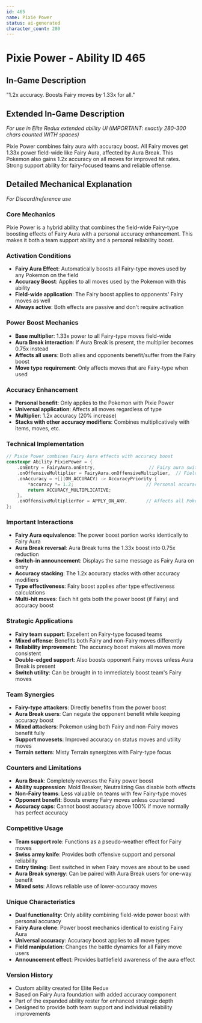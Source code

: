 ```yaml
---
id: 465
name: Pixie Power
status: ai-generated
character_count: 280
---
```


# Pixie Power - Ability ID 465

## In-Game Description
"1.2x accuracy. Boosts Fairy moves by 1.33x for all."

## Extended In-Game Description
*For use in Elite Redux extended ability UI (IMPORTANT: exactly 280-300 chars counted WITH spaces)*

Pixie Power combines fairy aura with accuracy boost. All Fairy moves get 1.33x power field-wide like Fairy Aura, affected by Aura Break. This Pokemon also gains 1.2x accuracy on all moves for improved hit rates. Strong support ability for fairy-focused teams and reliable offense.

## Detailed Mechanical Explanation
*For Discord/reference use*

### Core Mechanics
Pixie Power is a hybrid ability that combines the field-wide Fairy-type boosting effects of Fairy Aura with a personal accuracy enhancement. This makes it both a team support ability and a personal reliability boost.

### Activation Conditions
- **Fairy Aura Effect**: Automatically boosts all Fairy-type moves used by any Pokemon on the field
- **Accuracy Boost**: Applies to all moves used by the Pokemon with this ability
- **Field-wide application**: The Fairy boost applies to opponents' Fairy moves as well
- **Always active**: Both effects are passive and don't require activation

### Power Boost Mechanics
- **Base multiplier**: 1.33x power to all Fairy-type moves field-wide
- **Aura Break interaction**: If Aura Break is present, the multiplier becomes 0.75x instead
- **Affects all users**: Both allies and opponents benefit/suffer from the Fairy boost
- **Move type requirement**: Only affects moves that are Fairy-type when used

### Accuracy Enhancement
- **Personal benefit**: Only applies to the Pokemon with Pixie Power
- **Universal application**: Affects all moves regardless of type
- **Multiplier**: 1.2x accuracy (20% increase)
- **Stacks with other accuracy modifiers**: Combines multiplicatively with items, moves, etc.

### Technical Implementation
```c
// Pixie Power combines Fairy Aura effects with accuracy boost
constexpr Ability PixiePower = {
    .onEntry = FairyAura.onEntry,                    // Fairy aura switch-in message
    .onOffensiveMultiplier = FairyAura.onOffensiveMultiplier,  // Field-wide Fairy boost
    .onAccuracy = +[](ON_ACCURACY) -> AccuracyPriority {
        *accuracy *= 1.2;                           // Personal accuracy boost
        return ACCURACY_MULTIPLICATIVE;
    },
    .onOffensiveMultiplierFor = APPLY_ON_ANY,       // Affects all Pokemon's Fairy moves
};
```

### Important Interactions
- **Fairy Aura equivalence**: The power boost portion works identically to Fairy Aura
- **Aura Break reversal**: Aura Break turns the 1.33x boost into 0.75x reduction
- **Switch-in announcement**: Displays the same message as Fairy Aura on entry
- **Accuracy stacking**: The 1.2x accuracy stacks with other accuracy modifiers
- **Type effectiveness**: Fairy boost applies after type effectiveness calculations
- **Multi-hit moves**: Each hit gets both the power boost (if Fairy) and accuracy boost

### Strategic Applications
- **Fairy team support**: Excellent on Fairy-type focused teams
- **Mixed offense**: Benefits both Fairy and non-Fairy moves differently
- **Reliability improvement**: The accuracy boost makes all moves more consistent
- **Double-edged support**: Also boosts opponent Fairy moves unless Aura Break is present
- **Switch utility**: Can be brought in to immediately boost team's Fairy moves

### Team Synergies
- **Fairy-type attackers**: Directly benefits from the power boost
- **Aura Break users**: Can negate the opponent benefit while keeping accuracy boost
- **Mixed attackers**: Pokemon using both Fairy and non-Fairy moves benefit fully
- **Support movesets**: Improved accuracy on status moves and utility moves
- **Terrain setters**: Misty Terrain synergizes with Fairy-type focus

### Counters and Limitations
- **Aura Break**: Completely reverses the Fairy power boost
- **Ability suppression**: Mold Breaker, Neutralizing Gas disable both effects
- **Non-Fairy teams**: Less valuable on teams with few Fairy-type moves
- **Opponent benefit**: Boosts enemy Fairy moves unless countered
- **Accuracy caps**: Cannot boost accuracy above 100% if move normally has perfect accuracy

### Competitive Usage
- **Team support role**: Functions as a pseudo-weather effect for Fairy moves
- **Swiss army knife**: Provides both offensive support and personal reliability
- **Entry timing**: Best switched in when Fairy moves are about to be used
- **Aura Break synergy**: Can be paired with Aura Break users for one-way benefit
- **Mixed sets**: Allows reliable use of lower-accuracy moves

### Unique Characteristics
- **Dual functionality**: Only ability combining field-wide power boost with personal accuracy
- **Fairy Aura clone**: Power boost mechanics identical to existing Fairy Aura
- **Universal accuracy**: Accuracy boost applies to all move types
- **Field manipulation**: Changes the battle dynamics for all Fairy move users
- **Announcement effect**: Provides battlefield awareness of the aura effect

### Version History
- Custom ability created for Elite Redux
- Based on Fairy Aura foundation with added accuracy component
- Part of the expanded ability roster for enhanced strategic depth
- Designed to provide both team support and individual reliability improvements